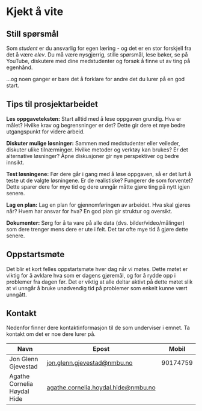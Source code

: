 # Kjekt å vite

## Still spørsmål

Som *student* er du ansvarlig for egen læring - og det er en stor forskjell fra det å være *elev*. Du må være nysgjerrig, stille spørsmål, lese bøker, se på YouTube, diskutere med dine medstudenter og forsøk å finne ut av ting på egenhånd.

...og noen ganger er bare det å forklare for andre det du lurer på en god start.


## Tips til prosjektarbeidet

**Les oppgaveteksten:**
Start alltid med å lese oppgaven grundig. Hva er målet? Hvilke krav og begrensninger er det? Dette gir dere et mye bedre utgangspunkt for videre arbeid.

**Diskuter mulige løsninger:** Sammen med medstudenter eller veileder, diskuter ulike tilnærminger. Hvilke metoder og verktøy kan brukes? Er det alternative løsninger? Åpne diskusjoner gir nye perspektiver og bedre innsikt.

**Test løsningene:** Før dere går i gang med å løse oppgaven, så er det lurt å teste ut de valgte løsningene. Er de realistiske? Fungerer de som forventet? Dette sparer dere for mye tid og dere unngår måtte gjøre ting på nytt igjen senere.

**Lag en plan:** Lag en plan for gjennomføringen av arbeidet. Hva skal gjøres når? Hvem har ansvar for hva? En god plan gir struktur og oversikt.

**Dokumenter:** Sørg for å ta vare på alle data (dvs. bilder/video/målinger) som dere trenger mens dere er ute i felt. Det tar ofte mye tid å gjøre dette senere.


## Oppstartsmøte

Det blir et kort felles oppstartsmøte hver dag når vi møtes. Dette møtet er viktig for å avklare hva som er dagens gjøremål, og for å rydde opp i problemer fra dagen før. Det er viktig at alle deltar aktivt på dette møtet slik at vi unngår å bruke unødvendig tid på problemer som enkelt kunne vært unngått.


## Kontakt

Nedenfor finner dere kontaktinformasjon til de som underviser i emnet. Ta kontakt om det er noe dere lurer på.

|Navn|Epost|Mobil|
|---|---|---|
|Jon Glenn Gjevestad|jon.glenn.gjevestad@nmbu.no|90174759|
|Agathe Cornelia Høydal Hide|agathe.cornelia.hoydal.hide@nmbu.no| |

